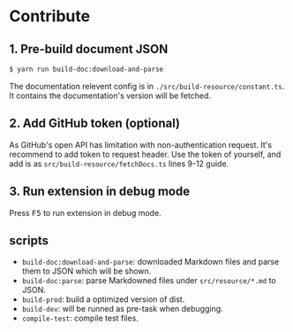 # Contribute

## 1. Pre-build document JSON

```zsh
$ yarn run build-doc:download-and-parse
```

The documentation relevent config is in `./src/build-resource/constant.ts`. It contains the documentation's version will be fetched.

## 2. Add GitHub token (optional)

As GitHub's open API has limitation with non-authentication request. It's recommend to add token to request header. Use the token of yourself, and add is as `src/build-resource/fetchDocs.ts` lines 9-12 guide.

## 3. Run extension in debug mode

Press <kbd>F5</kbd> to run extension in debug mode.

## scripts

- `build-doc:download-and-parse`: downloaded Markdown files and parse them to JSON which will be shown.
- `build-doc:parse`: parse Markdowned files under `src/resource/*.md` to JSON.
- `build-prod`: build a optimized version of dist.
- `build-dev`: will be runned as pre-task when debugging.
- `compile-test`: compile test files.
